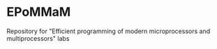 # EPoMMaM
Repository for "Efficient programming of modern microprocessors and multiprocessors" labs
